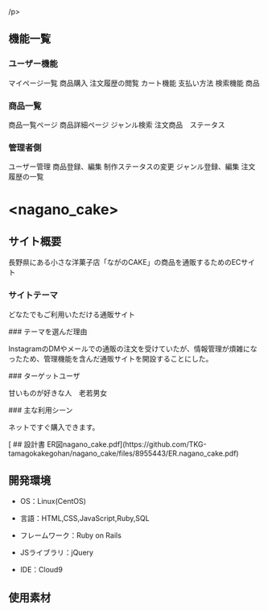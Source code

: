<p>/p>

<h2>機能一覧</h2>

<h3>ユーザー機能</h3>
<p>
  マイページ一覧
  商品購入
  注文履歴の閲覧
  カート機能
  支払い方法
  検索機能
  商品
</p>
<h3>商品一覧</h3>
<p>
  商品一覧ページ
  商品詳細ページ
  ジャンル検索
  注文商品　ステータス
</p>
<h3>管理者側</h3>
<p>
  ユーザー管理
  商品登録、編集
  制作ステータスの変更
  ジャンル登録、編集
  注文履歴の一覧
</p>

# <nagano_cake>

## サイト概要
長野県にある小さな洋菓子店「ながのCAKE」の商品を通販するためのECサイト
### サイトテーマ
<p>どなたでもご利用いただける通販サイト</p>
### テーマを選んだ理由
<p>InstagramのDMやメールでの通販の注文を受けていたが、情報管理が煩雑になったため、管理機能を含んだ通販サイトを開設することにした。</p>
### ターゲットユーザ
<p>甘いものが好きな人　老若男女</p>
### 主な利用シーン
<p>ネットですぐ購入できます。</p>[
## 設計書
ER図nagano_cake.pdf](https://github.com/TKG-tamagokakegohan/nagano_cake/files/8955443/ER.nagano_cake.pdf)

## 開発環境

- OS：Linux(CentOS)

- 言語：HTML,CSS,JavaScript,Ruby,SQL

- フレームワーク：Ruby on Rails

- JSライブラリ：jQuery

- IDE：Cloud9

## 使用素材


